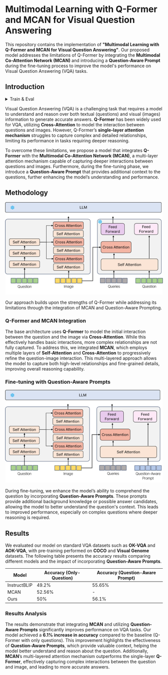 # Multimodal Learning with Q-Former and MCAN for Visual Question Answering

This repository contains the implementation of **"Multimodal Learning with Q-Former and MCAN for Visual Question Answering"**. Our proposed model addresses the limitations of Q-Former by integrating the **Multimodal Co-Attention Network (MCAN)** and introducing a **Question-Aware Prompt** during the fine-tuning process to improve the model's performance on Visual Question Answering (VQA) tasks.

## Introduction

<details>
  <summary>Train & Eval</summary>
  
  ## Training & Inference
  
  ### Train
  After downloading the training datasets and specifying their path in [dataset configs](daiv/configs/datasets/), we are ready for training!
  
  #### 0. Setting Environments
  ```Shell
  conda create -n fusion python=3.9
  ```
  ```Shell
  git clone 
  ```
  ```Shell
  cd BLIVA
  ```
  ```Shell
  pip install -e .
  ```
  if packaging error occurs, then:
  ```Shell
  pip install setuptools==69.5.1
  ```

  ### Training
  
  #### 1. Pretraining of Dm-Former
  ```Shell
  python train.py --cfg-path train_configs/pretrain_stage1.yaml
  ```
  #### 2. Pretraining of visual assistant branch
  
  ```Shell
  python train.py --cfg-path train_configs/pretrain_stage2.yaml
  ```
  #### 3. Instruction Finetuning 
  ```Shell
  python train.py --cfg-path train_configs/finetune_stage2.yaml
  ```
  ### Evaluation
  
  #### Evaluation of Stage2 
  ```Shell
  python evaluate.py --cfg-path train_configs/pretrain_stage2_eval.yaml
  ```
  
  ```Shell
  python evaluate.py --cfg-path train_configs/finetune_stage2_eval.yaml
  ```
  
  #### Training with MCAN output (prophet) - okvqa
  ```Shell
  python train.py --cfg-path train_configs/finetune_stage2_t5_vqa.yaml
  ```
  ```Shell
  python evaluate.py --cfg-path train_configs/eval_stage2_vqa.yaml
  ```

</details>

Visual Question Answering (VQA) is a challenging task that requires a model to understand and reason over both textual (questions) and visual (images) information to generate accurate answers. **Q-Former** has been widely used for VQA, utilizing **Cross-Attention** to model the interaction between questions and images. However, Q-Former’s **single-layer attention mechanism** struggles to capture complex and detailed relationships, limiting its performance in tasks requiring deeper reasoning.

To overcome these limitations, we propose a model that integrates **Q-Former** with the **Multimodal Co-Attention Network (MCAN)**, a multi-layer attention mechanism capable of capturing deeper interactions between questions and images. Furthermore, during the fine-tuning phase, we introduce a **Question-Aware Prompt** that provides additional context to the questions, further enhancing the model’s understanding and performance.

## Methodology

![image](imgs/model_Architecture_train.png)

Our approach builds upon the strengths of Q-Former while addressing its limitations through the integration of MCAN and Question-Aware Prompting.

### Q-Former and MCAN Integration

The base architecture uses **Q-Former** to model the initial interaction between the question and the image via **Cross-Attention**. While this effectively handles basic interactions, more complex relationships are not fully captured. To address this, we integrated **MCAN**, which employs multiple layers of **Self-Attention** and **Cross-Attention** to progressively refine the question-image interaction. This multi-layered approach allows the model to capture both high-level relationships and fine-grained details, improving overall reasoning capability.

### Fine-tuning with Question-Aware Prompts

![image](imgs/model_finetuning.png)

During fine-tuning, we enhance the model’s ability to comprehend the question by incorporating **Question-Aware Prompts**. These prompts provide additional background knowledge or possible answer candidates, allowing the model to better understand the question's context. This leads to improved performance, especially on complex questions where deeper reasoning is required.


## Results

We evaluated our model on standard VQA datasets such as **OK-VQA** and **AOK-VQA**, with pre-training performed on **COCO** and **Visual Genome** datasets. The following table presents the accuracy results comparing different models and the impact of incorporating **Question-Aware Prompts**.

| Model           | Accuracy (Only-Question) | Accuracy (Question-Aware Prompt) |
|-----------------|--------------------------|----------------------------------|
| InstructBLIP    | 49.2%                     | 55.65%                          |
| MCAN            | 52.56%                    | -                                |
| Ours            | 50%                       | 56.1%                           |

### Results Analysis

The results demonstrate that integrating **MCAN** and utilizing **Question-Aware Prompts** significantly improves performance on VQA tasks. Our model achieved a **6.1% increase in accuracy** compared to the baseline (Q-Former with only questions). This improvement highlights the effectiveness of **Question-Aware Prompts**, which provide valuable context, helping the model better understand and reason about the question. Additionally, **MCAN**’s multi-layered attention mechanism outperforms the single-layer **Q-Former**, effectively capturing complex interactions between the question and image, and leading to more accurate answers.
